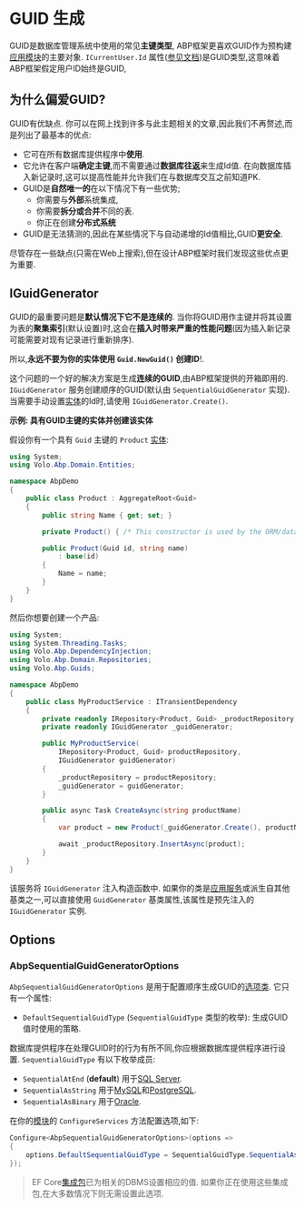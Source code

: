 # GUID 生成

GUID是数据库管理系统中使用的常见**主键类型**, ABP框架更喜欢GUID作为预构建[应用模块](Modules/Index.md)的主要对象. `ICurrentUser.Id` 属性([参见文档](CurrentUser.md))是GUID类型,这意味着ABP框架假定用户ID始终是GUID,

## 为什么偏爱GUID?

GUID有优缺点. 你可以在网上找到许多与此主题相关的文章,因此我们不再赘述,而是列出了最基本的优点:

* 它可在所有数据库提供程序中**使用**.
* 它允许在客户端**确定主键**,而不需要通过**数据库往返**来生成Id值. 在向数据库插入新记录时,这可以提高性能并允许我们在与数据库交互之前知道PK.
* GUID是**自然唯一的**在以下情况下有一些优势;
  * 你需要与**外部**系统集成,
  * 你需要**拆分或合并**不同的表.
  * 你正在创建**分布式系统**
* GUID是无法猜测的,因此在某些情况下与自动递增的Id值相比,GUID**更安全**.

尽管存在一些缺点(只需在Web上搜索),但在设计ABP框架时我们发现这些优点更为重要.

## IGuidGenerator

GUID的最重要问题是**默认情况下它不是连续的**. 当你将GUID用作主键并将其设置为表的**聚集索引**(默认设置)时,这会在**插入时带来严重的性能问题**(因为插入新记录可能需要对现有记录进行重新排序).

所以,**永远不要为你的实体使用 `Guid.NewGuid()` 创建ID**!.

这个问题的一个好的解决方案是生成**连续的GUID**,由ABP框架提供的开箱即用的. `IGuidGenerator` 服务创建顺序的GUID(默认由 `SequentialGuidGenerator` 实现). 当需要手动设置[实体](Entities.md)的Id时,请使用 `IGuidGenerator.Create()`.

**示例: 具有GUID主键的实体并创建该实体**

假设你有一个具有 `Guid` 主键的 `Product` [实体](Entities.md):

````csharp
using System;
using Volo.Abp.Domain.Entities;

namespace AbpDemo
{
    public class Product : AggregateRoot<Guid>
    {
        public string Name { get; set; }

        private Product() { /* This constructor is used by the ORM/database provider */ }

        public Product(Guid id, string name)
            : base(id)
        {
            Name = name;
        }
    }
}
````

然后你想要创建一个产品:

````csharp
using System;
using System.Threading.Tasks;
using Volo.Abp.DependencyInjection;
using Volo.Abp.Domain.Repositories;
using Volo.Abp.Guids;

namespace AbpDemo
{
    public class MyProductService : ITransientDependency
    {
        private readonly IRepository<Product, Guid> _productRepository;
        private readonly IGuidGenerator _guidGenerator;

        public MyProductService(
            IRepository<Product, Guid> productRepository,
            IGuidGenerator guidGenerator)
        {
            _productRepository = productRepository;
            _guidGenerator = guidGenerator;
        }

        public async Task CreateAsync(string productName)
        {
            var product = new Product(_guidGenerator.Create(), productName);

            await _productRepository.InsertAsync(product);
        }
    }
}
````

该服务将 `IGuidGenerator` 注入构造函数中. 如果你的类是[应用服务](Application-Services.md)或派生自其他基类之一,可以直接使用 `GuidGenerator` 基类属性,该属性是预先注入的 `IGuidGenerator` 实例.

## Options

### AbpSequentialGuidGeneratorOptions

`AbpSequentialGuidGeneratorOptions` 是用于配置顺序生成GUID的[选项类](Options.md). 它只有一个属性:

* `DefaultSequentialGuidType` (`SequentialGuidType` 类型的枚举): 生成GUID值时使用的策略.

数据库提供程序在处理GUID时的行为有所不同,你应根据数据库提供程序进行设置. `SequentialGuidType` 有以下枚举成员:

* `SequentialAtEnd` (**default**) 用于[SQL Server](Entity-Framework-Core.md).
* `SequentialAsString` 用于[MySQL](Entity-Framework-Core-MySQL.md)和[PostgreSQL](Entity-Framework-Core-PostgreSQL.md).
* `SequentialAsBinary` 用于[Oracle](Entity-Framework-Core-Oracle.md).

在你的[模块](Module-Development-Basics.md)的 `ConfigureServices` 方法配置选项,如下:

````csharp
Configure<AbpSequentialGuidGeneratorOptions>(options =>
{
    options.DefaultSequentialGuidType = SequentialGuidType.SequentialAsBinary;
});
````

> EF Core[集成包](https://docs.abp.io/en/abp/latest/Entity-Framework-Core-Other-DBMS)已为相关的DBMS设置相应的值. 如果你正在使用这些集成包,在大多数情况下则无需设置此选项.
